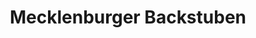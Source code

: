 ---
title: "Mecklenburger Backstuben"
url: /neustrelitz/mecklenburger-backstuben/
shop: Bäckerei
---
